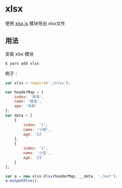 # xlsx

使用 [xlsx.js](https://github.com/SheetJS/js-xlsx) 模块导出 xlsx文件

## 用法

安装 xlsx 模块
```shell
$ yarn add xlsx
```

例子：
```javascript
var xlsx = require('./xlsx');

var headerMap = {
    index: '序号',
    name: '姓名',
    age: '年龄'
};
var data = [
    {
        index: '1',
        name: '小明',
        age: '22'
    },
    {
        index: '1',
        name: '小生',
        age: '23'
    }
];

var a = new xlsx.Xlsx(headerMap, __data, './out');
a.outputXlsx();
```